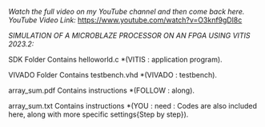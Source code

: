 *Watch the full video on my YouTube channel and then come back here.*
*YouTube Video Link:* https://www.youtube.com/watch?v=O3knf9gDl8c

*SIMULATION OF A MICROBLAZE PROCESSOR ON AN FPGA USING VITIS 2023.2:*

SDK Folder Contains helloworld.c *(VITIS : application program).

VIVADO Folder Contains testbench.vhd *(VIVADO : testbench).

array_sum.pdf Contains instructions *(FOLLOW : along).

array_sum.txt Contains instructions *(YOU : need : Codes are also included here, along with more specific settings{Step by step}).

